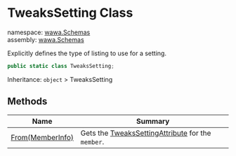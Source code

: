 # TweaksSetting Class

namespace: [wawa\.Schemas](../wawa.Schemas.md)<br />
assembly: [wawa\.Schemas](../../wawa.Schemas.md)

Explicitly defines the type of listing to use for a setting\.

```csharp
public static class TweaksSetting;
```

Inheritance: `object` > TweaksSetting

## Methods

| Name | Summary |
|------|---------|
| [From\(MemberInfo\)](./TweaksSetting/From.md) | Gets the [TweaksSettingAttribute](../../wawa.Schemas/wawa.Schemas/TweaksSettingAttribute.md) for the `member`\. |


